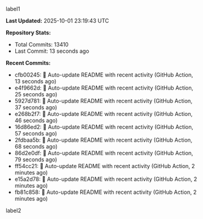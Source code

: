 
label1 
<!-- ACTIVITY_START -->
**Last Updated:** 2025-10-01 23:19:43 UTC

**Repository Stats:**
- Total Commits: 13410
- Last Commit: 13 seconds ago

**Recent Commits:**
- cfb00245: 🤖 Auto-update README with recent activity (GitHub Action, 13 seconds ago)
- e4f9662d: 🤖 Auto-update README with recent activity (GitHub Action, 25 seconds ago)
- 5927d781: 🤖 Auto-update README with recent activity (GitHub Action, 37 seconds ago)
- e268b2f7: 🤖 Auto-update README with recent activity (GitHub Action, 46 seconds ago)
- 16d86ed2: 🤖 Auto-update README with recent activity (GitHub Action, 57 seconds ago)
- 2fdbaa5b: 🤖 Auto-update README with recent activity (GitHub Action, 68 seconds ago)
- 86d2e0df: 🤖 Auto-update README with recent activity (GitHub Action, 79 seconds ago)
- ff54cc21: 🤖 Auto-update README with recent activity (GitHub Action, 2 minutes ago)
- e15a2d78: 🤖 Auto-update README with recent activity (GitHub Action, 2 minutes ago)
- fb81c858: 🤖 Auto-update README with recent activity (GitHub Action, 2 minutes ago)
<!-- ACTIVITY_END -->

label2

